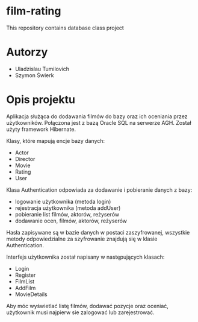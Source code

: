# film-rating
This repository contains database class project

# Autorzy

- Uladzislau Tumilovich
- Szymon Świerk

# Opis projektu

Aplikacja służąca do dodawania filmów do bazy oraz ich oceniania przez użytkowników. Połączona jest z bazą Oracle SQL na serwerze AGH. Został użyty framework Hibernate.

Klasy, które mapują encje bazy danych:

 - Actor
 - Director
 - Movie
 - Rating
 - User
  
Klasa Authentication odpowiada za dodawanie i pobieranie danych z bazy:

  - logowanie użytkownika (metoda login)
  - rejestracja użytkownika (metoda addUser)
  - pobieranie list filmów, aktorów, reżyserów
  - dodawanie ocen, filmów, aktorów, reżyserów
  
Hasła zapisywane są w bazie danych w postaci zaszyfrowanej, wszystkie metody odpowiedzialne za szyfrowanie znajdują się w klasie Authentication.

Interfejs użytkownika został napisany w następujących klasach:

  - Login
  - Register
  - FilmList
  - AddFilm
  - MovieDetails
  
Aby móc wyświetlać listę filmów, dodawać pozycje oraz oceniać, użytkownik musi najpierw sie zalogować lub zarejestrować.
